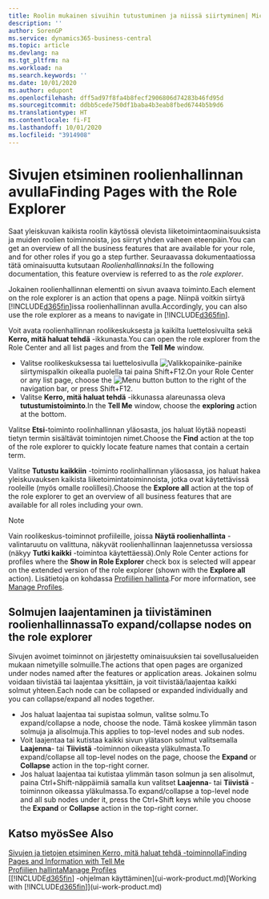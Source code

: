 ```yaml
---
title: Roolin mukainen sivuihin tutustuminen ja niissä siirtyminen| Microsoft Docs
description: ''
author: SorenGP
ms.service: dynamics365-business-central
ms.topic: article
ms.devlang: na
ms.tgt_pltfrm: na
ms.workload: na
ms.search.keywords: ''
ms.date: 10/01/2020
ms.author: edupont
ms.openlocfilehash: dff5ad97f8fa4b8fecf2906806d74283b46fd95d
ms.sourcegitcommit: ddbb5cede750df1baba4b3eab8fbed6744b5b9d6
ms.translationtype: HT
ms.contentlocale: fi-FI
ms.lasthandoff: 10/01/2020
ms.locfileid: "3914908"
---
```

# <a name="finding-pages-with-the-role-explorer"></a><span data-ttu-id="c7561-102">Sivujen etsiminen roolienhallinnan avulla</span><span class="sxs-lookup"><span data-stu-id="c7561-102">Finding Pages with the Role Explorer</span></span>
<span data-ttu-id="c7561-103">Saat yleiskuvan kaikista roolin käytössä olevista liiketoimintaominaisuuksista ja muiden roolien toiminnoista, jos siirryt yhden vaiheen eteenpäin.</span><span class="sxs-lookup"><span data-stu-id="c7561-103">You can get an overview of all the business features that are available for your role, and for other roles if you go a step further.</span></span> <span data-ttu-id="c7561-104">Seuraavassa dokumentaatiossa tätä ominaisuutta kutsutaan *Roolienhallinnaksi*.</span><span class="sxs-lookup"><span data-stu-id="c7561-104">In the following documentation, this feature overview is referred to as the *role explorer*.</span></span>

<span data-ttu-id="c7561-105">Jokainen roolienhallinnan elementti on sivun avaava toiminto.</span><span class="sxs-lookup"><span data-stu-id="c7561-105">Each element on the role explorer is an action that opens a page.</span></span> <span data-ttu-id="c7561-106">Niinpä voitkin siirtyä [!INCLUDE[d365fin](includes/d365fin_md.md)]issa roolienhallinnan avulla.</span><span class="sxs-lookup"><span data-stu-id="c7561-106">Accordingly, you can also use the role explorer as a means to navigate in [!INCLUDE[d365fin](includes/d365fin_md.md)].</span></span>

<span data-ttu-id="c7561-107">Voit avata roolienhallinnan roolikeskuksesta ja kaikilta luettelosivuilta sekä **Kerro, mitä haluat tehdä** -ikkunasta.</span><span class="sxs-lookup"><span data-stu-id="c7561-107">You can open the role explorer from the Role Center and all list pages and from the **Tell Me** window.</span></span>

- <span data-ttu-id="c7561-108">Valitse roolikeskuksessa tai luettelosivulla ![Valikkopainike](media/ui_menu_button.png "Valikko-painike")-painike siirtymispalkin oikealla puolella tai paina Shift+F12.</span><span class="sxs-lookup"><span data-stu-id="c7561-108">On your Role Center or any list page, choose the ![Menu button](media/ui_menu_button.png "Menu button") button to the right of the navigation bar, or press Shift+F12.</span></span>
- <span data-ttu-id="c7561-109">Valitse **Kerro, mitä haluat tehdä** -ikkunassa alareunassa oleva **tutustumistoiminto**.</span><span class="sxs-lookup"><span data-stu-id="c7561-109">In the **Tell Me** window, choose the **exploring** action at the bottom.</span></span>

<span data-ttu-id="c7561-110">Valitse **Etsi**-toiminto roolinhallinnan yläosasta, jos haluat löytää nopeasti tietyn termin sisältävät toimintojen nimet.</span><span class="sxs-lookup"><span data-stu-id="c7561-110">Choose the **Find** action at the top of the role explorer to quickly locate feature names that contain a certain term.</span></span>

<span data-ttu-id="c7561-111">Valitse **Tutustu kaikkiin** -toiminto roolinhallinnan yläosassa, jos haluat hakea yleiskuvauksen kaikista liiketoimintatoiminnoista, jotka ovat käytettävissä rooleille (myös omalle roolillesi).</span><span class="sxs-lookup"><span data-stu-id="c7561-111">Choose the **Explore all** action at the top of the role explorer to get an overview of all business features that are available for all roles including your own.</span></span>

> [!NOTE]
> <span data-ttu-id="c7561-112">Vain roolikeskus-toiminnot profiileille, joissa **Näytä roolienhallinta** -valintaruutu on valittuna, näkyvät roolienhallinnan laajennetussa versiossa (näkyy **Tutki kaikki** -toimintoa käytettäessä).</span><span class="sxs-lookup"><span data-stu-id="c7561-112">Only Role Center actions for profiles where the **Show in Role Explorer** check box is selected will appear on the extended version of the role explorer (shown with the **Explore all** action).</span></span> <span data-ttu-id="c7561-113">Lisätietoja on kohdassa [Profiilien hallinta](admin-users-profiles-roles.md).</span><span class="sxs-lookup"><span data-stu-id="c7561-113">For more information, see [Manage Profiles](admin-users-profiles-roles.md).</span></span>

## <a name="to-expandcollapse-nodes-on-the-role-explorer"></a><span data-ttu-id="c7561-114">Solmujen laajentaminen ja tiivistäminen roolienhallinnassa</span><span class="sxs-lookup"><span data-stu-id="c7561-114">To expand/collapse nodes on the role explorer</span></span>
<span data-ttu-id="c7561-115">Sivujen avoimet toiminnot on järjestetty ominaisuuksien tai sovellusalueiden mukaan nimetyille solmuille.</span><span class="sxs-lookup"><span data-stu-id="c7561-115">The actions that open pages are organized under nodes named after the features or application areas.</span></span> <span data-ttu-id="c7561-116">Jokainen solmu voidaan tiivistää tai laajentaa yksittäin, ja voit tiivistää/laajentaa kaikki solmut yhteen.</span><span class="sxs-lookup"><span data-stu-id="c7561-116">Each node can be collapsed or expanded individually and you can collapse/expand all nodes together.</span></span>

- <span data-ttu-id="c7561-117">Jos haluat laajentaa tai supistaa solmun, valitse solmu.</span><span class="sxs-lookup"><span data-stu-id="c7561-117">To expand/collapse a node, choose the node.</span></span> <span data-ttu-id="c7561-118">Tämä koskee ylimmän tason solmuja ja alisolmuja.</span><span class="sxs-lookup"><span data-stu-id="c7561-118">This applies to top-level nodes and sub nodes.</span></span>
- <span data-ttu-id="c7561-119">Voit laajentaa tai kutistaa kaikki sivun ylätason solmut valitsemalla **Laajenna**- tai **Tiivistä** -toiminnon oikeasta yläkulmasta.</span><span class="sxs-lookup"><span data-stu-id="c7561-119">To expand/collapse all top-level nodes on the page, choose the **Expand** or **Collapse** action in the top-right corner.</span></span>
- <span data-ttu-id="c7561-120">Jos haluat laajentaa tai kutistaa ylimmän tason solmun ja sen alisolmut, paina Ctrl+Shift-näppäimiä samalla kun valitset **Laajenna**- tai **Tiivistä** -toiminnon oikeassa yläkulmassa.</span><span class="sxs-lookup"><span data-stu-id="c7561-120">To expand/collapse a top-level node and all sub nodes under it, press the Ctrl+Shift keys while you choose the **Expand** or **Collapse** action in the top-right corner.</span></span>

## <a name="see-also"></a><span data-ttu-id="c7561-121">Katso myös</span><span class="sxs-lookup"><span data-stu-id="c7561-121">See Also</span></span>
[<span data-ttu-id="c7561-122">Sivujen ja tietojen etsiminen Kerro, mitä haluat tehdä -toiminnolla</span><span class="sxs-lookup"><span data-stu-id="c7561-122">Finding Pages and Information with Tell Me</span></span>](ui-search.md)  
[<span data-ttu-id="c7561-123">Profiilien hallinta</span><span class="sxs-lookup"><span data-stu-id="c7561-123">Manage Profiles</span></span>](admin-users-profiles-roles.md)  
<span data-ttu-id="c7561-124">[[!INCLUDE[d365fin](includes/d365fin_md.md)] -ohjelman käyttäminen](ui-work-product.md)</span><span class="sxs-lookup"><span data-stu-id="c7561-124">[Working with [!INCLUDE[d365fin](includes/d365fin_md.md)]](ui-work-product.md)</span></span>

